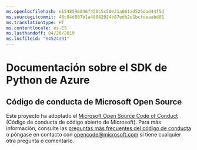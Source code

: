 ```yaml
---
ms.openlocfilehash: e1548596846f450c5c50e21a061ad525dad44f5d
ms.sourcegitcommit: 48c04d807b1a48042924b87edb2e1bcfdeaabd01
ms.translationtype: HT
ms.contentlocale: es-ES
ms.lasthandoff: 04/26/2019
ms.locfileid: "64524391"
---
```

# <a name="azure-python-sdk-documentation"></a>Documentación sobre el SDK de Python de Azure

## <a name="microsoft-open-source-code-of-conduct"></a>Código de conducta de Microsoft Open Source
Este proyecto ha adoptado el [Microsoft Open Source Code of Conduct](https://opensource.microsoft.com/codeofconduct/) (Código de conducta de código abierto de Microsoft).
Para más información, consulte las [preguntas más frecuentes del código de conducta](https://opensource.microsoft.com/codeofconduct/faq/) o póngase en contacto con [opencode@microsoft.com](mailto:opencode@microsoft.com) si tiene cualquier otra pregunta o comentario.
